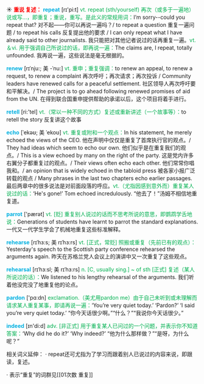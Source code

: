 ☀ <font color="red">**重说 复述：**</font>
<font color="sky blue">**repeat**</font> [rɪ'pi:t] 
<font color="#00b050">vt. repeat (sth/yourself) 再次（或多于一遍地）说或写…，即重复；重说，重写。是此义的常规用词：</font>I’m sorry--could you repeat that? 对不起——你可以再说一遍吗？/ to repeat a question 重复一遍问题 / to repeat his calls 反复提出他的要求 / I can only repeat what I have already said to other journalists. 我只能把对其他记者说过的话再重复一遍。<font color="#00b050">vt.＆vi. 用于强调自己所说过的话，即再说一遍：</font>The claims are, I repeat, totally unfounded. 我再说一遍，这些说法是毫无根据的。
           
<font color="sky blue">**renew**</font> [rɪˈnju:; 美 -ˈnu:]
<font color="#00b050">vt. 重申；重复强调：</font>to renew an appeal, to renew a request, to renew a complaint 再次呼吁；再次请求；再次投诉 / Community leaders have renewed calls for a peaceful settlement. 社区领导人再次呼吁要和平解决。/ The project is to go ahead following renewed promises of aid from the UN. 在得到联合国重申提供帮助的承诺以后，这个项目将着手进行。

<font color="sky blue">**retell**</font> [ri:'tel] 
<font color="#00b050">vt.（常以一种不同的方式）复述或重新讲述（一个故事等）：</font>to retell the story 反复讲这个故事
           
<font color="sky blue">**echo**</font> [ˈekəʊ; 美 ˈekoʊ]
<font color="#00b050">vt. 重复或附和一个观点：</font>In his statement, he merely echoed the views of the CEO. 他在声明中仅仅是重复了首席执行官的观点。/ They had ideas which seem to echo our own. 他们似乎是在重复我们的观点。/ This is a view echoed by many on the right of the party. 这是党内许多右翼分子都重复过的观点。/ Their views often echo each other. 他们常常你唱我和。/ an opinion that is widely echoed in the tabloid press 被各家小报广泛转载的观点 / Many phrases in the last two chapters echo earlier passages. 最后两章中的很多说法是对前面段落的呼应。<font color="#00b050">vt.（尤指因感到意外而）重复某人说过的话：</font>‘He's gone!’ Tom echoed incredulously. “他去了！”汤姆不相信地重复道。

<font color="sky blue">**parrot**</font> ['pærət] 
<font color="#00b050">vt. [贬] 重复别人说过的话而不思考所说的意思，即鹦鹉学舌地说：</font>Generations of students have learnt to parrot the standard explanations. 一代又一代学生学会了机械地重复这些标准解释。
                      
<font color="sky blue">**rehearse**</font> [rɪˈhɜ:s; 美 rɪˈhɜ:rs]
<font color="#00b050">vt. [正式，常贬] 照搬或重复（先前已有的观点）：</font>Yesterday's speech to the Scottish party conference rehearsed the arguments again. 昨天在苏格兰党人会议上的演讲中又一次重复了这些观点。

<font color="sky blue">**rehearsal**</font> [rɪˈhɜ:sl; 美 rɪˈhɜ:rs]
<font color="#00b050">n. [C, usually sing.] ~ of sth [正式] 复述（某人所说过的话）：</font>We listened to his lengthy rehearsal of the arguments. 我们听着他没完没了地重复他的论点。

<font color="sky blue">**pardon**</font> ['pɑːdn] 
<font color="#00b050">exclamation.（美尤用pardon me）由于自己未听到或未理解而请求某人重复某事，即请再说一遍：</font>‘You’re very quiet today.’ ‘Pardon?’ ‘I said you’re very quiet today.’ “你今天话很少啊。”“什么？”“我说你今天话很少。”

<font color="sky blue">**indeed**</font> [ɪn'di:d] 
<font color="#00b050">adv. [非正式] 用于重复某人已问过的一个问题，并表示你不知道答案：</font>‘Why did he do it?’ ‘Why indeed?’ “他为什么那样做？”“是呀，为什么呢？”

相关词义延伸：
· repeat还可尤指为了学习而跟着别人已说过的内容来说，即跟读，复述。

· 表示“重复”的词群见[[01次数 重复]]
